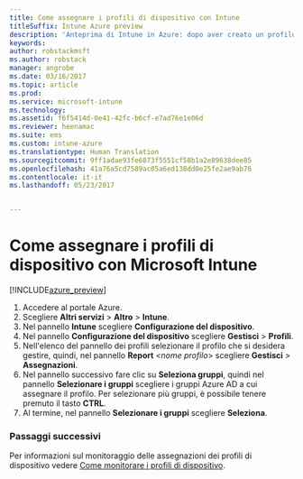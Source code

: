 ```yaml
---
title: Come assegnare i profili di dispositivo con Intune
titleSuffix: Intune Azure preview
description: 'Anteprima di Intune in Azure: dopo aver creato un profilo di dispositivo con Intune, usare questo argomento per informazioni su come assegnarlo ai dispositivi.'
keywords: 
author: robstackmsft
ms.author: robstack
manager: angrobe
ms.date: 03/16/2017
ms.topic: article
ms.prod: 
ms.service: microsoft-intune
ms.technology: 
ms.assetid: f6f5414d-0e41-42fc-b6cf-e7ad76e1e06d
ms.reviewer: heenamac
ms.suite: ems
ms.custom: intune-azure
ms.translationtype: Human Translation
ms.sourcegitcommit: 9ff1adae93fe6873f5551cf58b1a2e89638dee85
ms.openlocfilehash: 41a76a5cd7589ac05a6ed138dd0e25fe2ae9ab76
ms.contentlocale: it-it
ms.lasthandoff: 05/23/2017


---
```


# <a name="how-to-assign-microsoft-intune-device-profiles"></a>Come assegnare i profili di dispositivo con Microsoft Intune

[!INCLUDE[azure_preview](./includes/azure_preview.md)]


1. Accedere al portale Azure.
2. Scegliere **Altri servizi** > **Altro** > **Intune**.
3. Nel pannello **Intune** scegliere **Configurazione del dispositivo**.
1. Nel pannello **Configurazione del dispositivo** scegliere **Gestisci** > **Profili**.
2. Nell'elenco del pannello dei profili selezionare il profilo che si desidera gestire, quindi, nel pannello **Report** <*nome profilo*>  scegliere **Gestisci** > **Assegnazioni**.
3. Nel pannello successivo fare clic su **Seleziona gruppi**, quindi nel pannello **Selezionare i gruppi** scegliere i gruppi Azure AD a cui assegnare il profilo. Per selezionare più gruppi, è possibile tenere premuto il tasto **CTRL**.
4. Al termine, nel pannello **Selezionare i gruppi** scegliere **Seleziona**.

### <a name="next-steps"></a>Passaggi successivi
Per informazioni sul monitoraggio delle assegnazioni dei profili di dispositivo vedere [Come monitorare i profili di dispositivo](device-profile-monitor.md).

